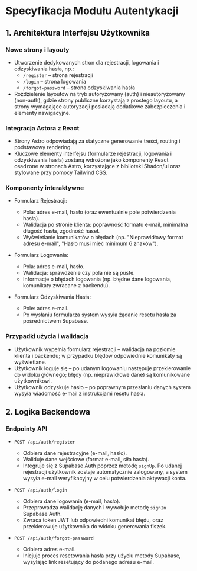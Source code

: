 # Specyfikacja Modułu Autentykacji

## 1. Architektura Interfejsu Użytkownika

### Nowe strony i layouty

- Utworzenie dedykowanych stron dla rejestracji, logowania i odzyskiwania hasła, np.:
  - `/register` – strona rejestracji
  - `/login` – strona logowania
  - `/forgot-password` – strona odzyskiwania hasła
- Rozdzielenie layoutów na tryb autoryzowany (auth) i nieautoryzowany (non-auth), gdzie strony publiczne korzystają z prostego layoutu, a strony wymagające autoryzacji posiadają dodatkowe zabezpieczenia i elementy nawigacyjne.

### Integracja Astora z React

- Strony Astro odpowiadają za statyczne generowanie treści, routing i podstawowy rendering.
- Kluczowe elementy interfejsu (formularze rejestracji, logowania i odzyskiwania hasła) zostaną wdrożone jako komponenty React osadzone w stronach Astro, korzystające z biblioteki Shadcn/ui oraz stylowane przy pomocy Tailwind CSS.

### Komponenty interaktywne

- Formularz Rejestracji:

  - Pola: adres e-mail, hasło (oraz ewentualnie pole potwierdzenia hasła).
  - Walidacja po stronie klienta: poprawność formatu e-mail, minimalna długość hasła, zgodność haseł.
  - Wyświetlanie komunikatów o błędach (np. "Nieprawidłowy format adresu e-mail", "Hasło musi mieć minimum 6 znaków").

- Formularz Logowania:

  - Pola: adres e-mail, hasło.
  - Walidacja: sprawdzenie czy pola nie są puste.
  - Informacje o błędach logowania (np. błędne dane logowania, komunikaty zwracane z backendu).

- Formularz Odzyskiwania Hasła:
  - Pole: adres e-mail.
  - Po wysłaniu formularza system wysyła żądanie resetu hasła za pośrednictwem Supabase.

### Przypadki użycia i walidacja

- Użytkownik wypełnia formularz rejestracji – walidacja na poziomie klienta i backendu; w przypadku błędów odpowiednie komunikaty są wyświetlane.
- Użytkownik loguje się – po udanym logowaniu następuje przekierowanie do widoku głównego; błędy (np. nieprawidłowe dane) są komunikowane użytkownikowi.
- Użytkownik odzyskuje hasło – po poprawnym przesłaniu danych system wysyła wiadomość e-mail z instrukcjami resetu hasła.

## 2. Logika Backendowa

### Endpointy API

- `POST /api/auth/register`

  - Odbiera dane rejestracyjne (e-mail, hasło).
  - Waliduje dane wejściowe (format e-mail, siła hasła).
  - Integruje się z Supabase Auth poprzez metodę `signUp`. Po udanej rejestracji użytkownik zostaje automatycznie zalogowany, a system wysyła e-mail weryfikacyjny w celu potwierdzenia aktywacji konta.

- `POST /api/auth/login`

  - Odbiera dane logowania (e-mail, hasło).
  - Przeprowadza walidację danych i wywołuje metodę `signIn` Supabase Auth.
  - Zwraca token JWT lub odpowiedni komunikat błędu, oraz przekierowuje użytkownika do widoku generowania fiszek.

- `POST /api/auth/forgot-password`
  - Odbiera adres e-mail.
  - Inicjuje proces resetowania hasła przy użyciu metody Supabase, wysyłając link resetujący do podanego adresu e-mail.
